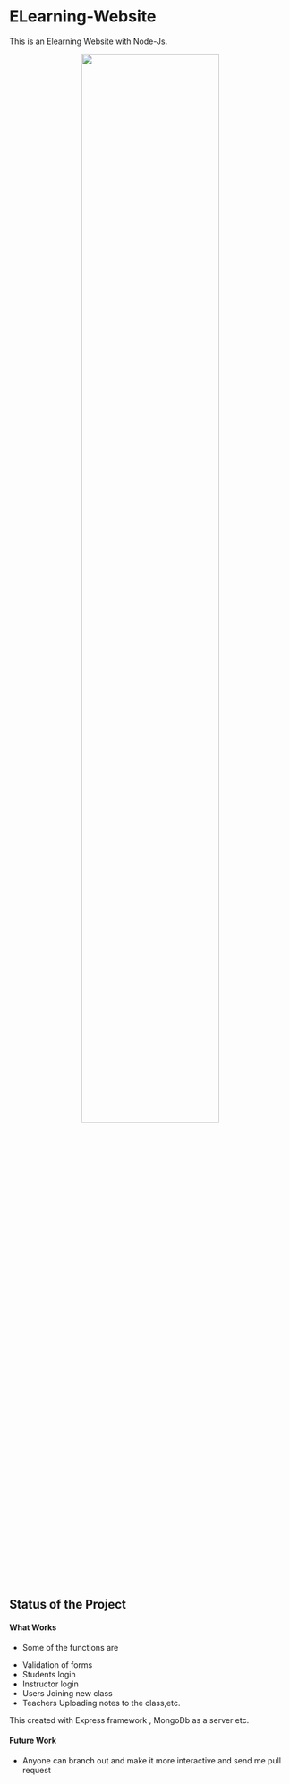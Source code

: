 # ELearning-Website

This is an Elearning Website with Node-Js.

<p align="center">
  <img width="70%" src="https://github.com/Vijayaraghavan-VR/Elearning-Website-/blob/master/Screenshot (337).png">
</p>


## Status of the Project

#### What Works
 
- Some of the functions are 
* Validation of forms
* Students login
* Instructor login
* Users Joining new class
* Teachers Uploading notes to the class,etc. 

This created with Express framework , MongoDb as a server etc. 

####  Future Work

* Anyone can branch out and make it more interactive and send me pull request


